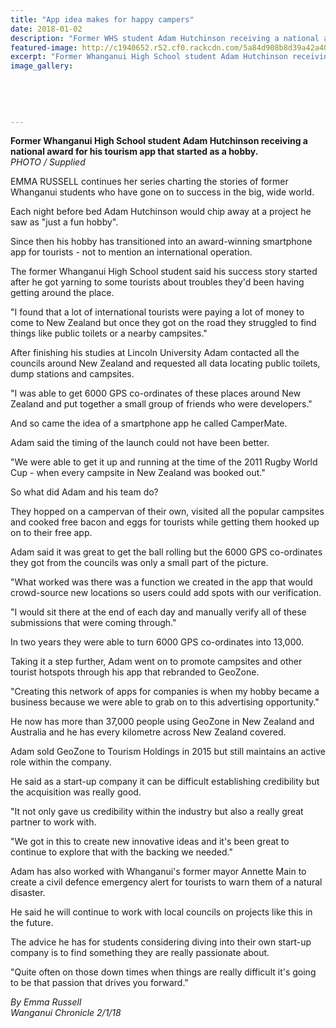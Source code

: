 ```yaml
---
title: "App idea makes for happy campers"
date: 2018-01-02
description: "Former WHS student Adam Hutchinson receiving a national award for his tourism app that started as a hobby..."
featured-image: http://c1940652.r52.cf0.rackcdn.com/5a84d908b8d39a42a400064a/ex-adam-hutchinson-emma-russell-story-2-jan-2018.jpg
excerpt: "Former Whanganui High School student Adam Hutchinson receiving a national award for his tourism app that started as a hobby."
image_gallery:
    
    
    
    
    
---
```


<p><span><strong>Former Whanganui High School student Adam Hutchinson receiving a national award for his tourism app that started as a hobby.</strong> <br /><em>PHOTO / Supplied</em></span></p>
<p class="element element-paragraph">EMMA RUSSELL continues her series charting the stories of former Whanganui students who have gone on to success in the big, wide world.</p>
<p class="element element-paragraph">Each night before bed Adam Hutchinson would chip away at a project he saw as "just a fun hobby".</p>
<p class="element element-paragraph">Since then his hobby has transitioned into an award-winning smartphone app for tourists - not to mention an international operation.</p>
<p class="element element-paragraph">The former Whanganui High School student said his success story started after he got yarning to some tourists about troubles they'd been having getting around the place.</p>
<p class="element element-paragraph">"I found that a lot of international tourists were paying a lot of money to come to New Zealand but once they got on the road they struggled to find things like public toilets or a nearby campsites."</p>
<p class="element element-paragraph">After finishing his studies at Lincoln University Adam contacted all the councils around New Zealand and requested all data locating public toilets, dump stations and campsites.</p>
<p class="element element-paragraph">"I was able to get 6000 GPS co-ordinates of these places around New Zealand and put together a small group of friends who were developers."</p>
<p class="element element-paragraph">And so came the idea of a smartphone app he called CamperMate.</p>
<p class="element element-paragraph">Adam said the timing of the launch could not have been better.</p>
<p class="element element-paragraph">"We were able to get it up and running at the time of the 2011 Rugby World Cup - when every campsite in New Zealand was booked out."</p>
<p class="element element-paragraph">So what did Adam and his team do?</p>
<p class="element element-paragraph">They hopped on a campervan of their own, visited all the popular campsites and cooked free bacon and eggs for tourists while getting them hooked up on to their free app.</p>
<p class="element element-paragraph">Adam said it was great to get the ball rolling but the 6000 GPS co-ordinates they got from the councils was only a small part of the picture.</p>
<p class="element element-paragraph">"What worked was there was a function we created in the app that would crowd-source new locations so users could add spots with our verification.</p>
<p class="element element-paragraph">"I would sit there at the end of each day and manually verify all of these submissions that were coming through."</p>
<p class="element element-paragraph">In two years they were able to turn 6000 GPS co-ordinates into 13,000.</p>
<p class="element element-paragraph">Taking it a step further, Adam went on to promote campsites and other tourist hotspots through his app that rebranded to GeoZone.</p>
<p class="element element-paragraph">"Creating this network of apps for companies is when my hobby became a business because we were able to grab on to this advertising opportunity."</p>
<p class="element element-paragraph">He now has more than 37,000 people using GeoZone in New Zealand and Australia and he has every kilometre across New Zealand covered.</p>
<p class="element element-paragraph">Adam sold GeoZone to Tourism Holdings in 2015 but still maintains an active role within the company.</p>
<p class="element element-paragraph">He said as a start-up company it can be difficult establishing credibility but the acquisition was really good.</p>
<p class="element element-paragraph">"It not only gave us credibility within the industry but also a really great partner to work with.</p>
<p class="element element-paragraph">"We got in this to create new innovative ideas and it's been great to continue to explore that with the backing we needed."</p>
<p class="element element-paragraph">Adam has also worked with Whanganui's former mayor Annette Main to create a civil defence emergency alert for tourists to warn them of a natural disaster.</p>
<p class="element element-paragraph">He said he will continue to work with local councils on projects like this in the future.</p>
<p class="element element-paragraph">The advice he has for students considering diving into their own start-up company is to find something they are really passionate about.</p>
<p class="element element-paragraph">"Quite often on those down times when things are really difficult it's going to be that passion that drives you forward."</p>
<p><em>By Emma Russell</em><br /><em>Wanganui Chronicle 2/1/18</em></p>

